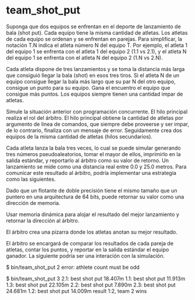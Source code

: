 # team_shot_put
Suponga que dos equipos se enfrentan en el deporte de lanzamiento de bala 
(shot put). Cada equipo tiene la misma cantidad de atletas. Los atletas de 
cada equipo se ordenan y se enfrentan en parejas. Para simplificar, la notación 
T.N indica el atleta número N del equipo T. Por ejemplo, el atleta 1 del 
equipo 1 se enfrenta con el atleta 1 del equipo 2 (1.1 vs 2.1), y el atleta 
N del equipo 1 se enfrenta con el atleta N del equipo 2 (1.N vs 2.N).

Cada atleta dispone de tres lanzamientos y se toma la distancia más larga que 
consiguió llegar la bala (shot) en esos tres tiros. Si el atleta N de un equipo 
consigue llegar la bala más largo que su par N del otro equipo, consigue un 
punto para su equipo. Gana el encuentro el equipo que consigue más puntos. 
Los equipos siempre tienen una cantidad impar de atletas.

Simule la situación anterior con programación concurrente. El hilo principal 
realiza el rol del árbitro. El hilo principal obtiene la cantidad de atletas 
por argumento de línea de comandos, que siempre debe proveerse y ser impar, 
de lo contrario, finaliza con un mensaje de error. Seguidamente crea dos 
equipos de la misma cantidad de atletas (hilos secundarios).

Cada atleta lanza la bala tres veces, lo cual se puede simular generando tres 
números pseudoaleatorios, tomar el mayor de ellos, imprimirlo en la salida 
estándar, y reportarlo al árbitro como su valor de retorno. Un lanzamiento 
se mide como una distancia real entre 0.0 y 25.0 metros. Para comunicar este 
resultado al árbitro, podría implementar una estrategia como las siguientes.

Dado que un flotante de doble precisión tiene el mismo tamaño que un puntero 
en una arquitectura de 64 bits, puede retornar su valor como una dirección 
de memoria.

Usar memoria dinámica para alojar el resultado del mejor lanzamiento y 
retornar la dirección al árbitro.

El árbitro crea una pizarra donde los atletas anotan su mejor resultado.

El árbitro se encargará de comparar los resultados de cada pareja de atletas, 
contar los puntos, y reportar en la salida estándar el equipo ganador. La 
siguiente podría ser una interación con la simulación.

$ bin/team_shot_put 2
error: athlete count must be odd

$ bin/team_shot_put 3
2.1: best shot put 18.407m
1.1: best shot put 11.913m
1.3: best shot put 22.105m
2.2: best shot put 7.890m
2.3: best shot put 24.681m
1.2: best shot put 14.009m
result 1:2, team 2 wins